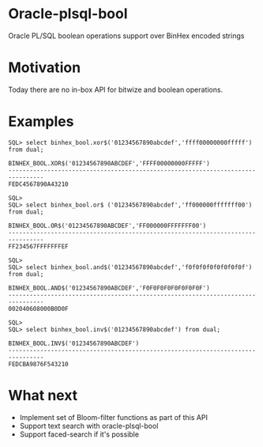 # Oracle-plsql-bool
Oracle PL/SQL boolean operations support over BinHex encoded strings

# Motivation
Today there are no in-box API for bitwize and boolean operations.

# Examples

    SQL> select binhex_bool.xor$('01234567890abcdef','ffff00000000fffff') from dual;

    BINHEX_BOOL.XOR$('01234567890ABCDEF','FFFF00000000FFFFF')
    --------------------------------------------------------------------------------
    FEDC4567890A43210

    SQL>
    SQL> select binhex_bool.or$ ('01234567890abcdef','ff000000fffffff00') from dual;

    BINHEX_BOOL.OR$('01234567890ABCDEF','FF000000FFFFFFF00')
    --------------------------------------------------------------------------------
    FF234567FFFFFFFEF

    SQL>
    SQL> select binhex_bool.and$('01234567890abcdef','f0f0f0f0f0f0f0f0f') from dual;

    BINHEX_BOOL.AND$('01234567890ABCDEF','F0F0F0F0F0F0F0F0F')
    --------------------------------------------------------------------------------
    002040608000B0D0F

    SQL>
    SQL> select binhex_bool.inv$('01234567890abcdef') from dual;

    BINHEX_BOOL.INV$('01234567890ABCDEF')
    --------------------------------------------------------------------------------
    FEDCBA9876F543210

# What next
 - Implement set of Bloom-filter functions as part of this API
 - Support text search with oracle-plsql-bool
 - Support faced-search if it's possible